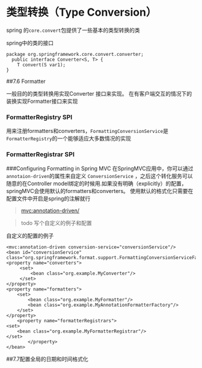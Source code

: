 # 类型转换（Type Conversion）

spring 的`core.convert`包提供了一些基本的类型转换的类

spring中的类的接口

```
package org.springframework.core.convert.converter;
  public interface Converter<S, T> {
    T convert(S var1);
} 
```
##7.6 Formatter

一般目的的类型转换用实现Converter 接口来实现。
在有客户端交互的情况下的装换实现Formatter接口来实现
### FormatterRegistry SPI
用来注册formatters和converters，`FormattingConversionService`是`FormatterRegistry`的一个能够适应大多数情况的实现
### FormatterRegistrar SPI

###Configuring Formatting in Spring MVC
在SpringMVC应用中，你可以通过`annotaion-driven`的属性来自定义 `ConversionService` ，之后这个转化服务可以随意的在Controller model绑定的时候用.如果没有明确（explicitly）的配置，springMVC会使用默认的formatters和converters。
使用默认的格式化只需要在配置文件中开启是spring的注解就行
> <mvc:annotation-driven/>

> todo 写个自定义的例子和配置
> 

自定义的配置的例子

```
<mvc:annotation-driven conversion-service="conversionService"/>
<bean id="conversionService" class="org.springframework.format.support.FormattingConversionServiceFactoryBean"> <property name="converters">
     <set>
         <bean class="org.example.MyConverter"/>
     </set>
</property>
<property name="formatters"> 
    <set>
        <bean class="org.example.MyFormatter"/>
        <bean class="org.example.MyAnnotationFormatterFactory"/> 
    </set>
</property>
    <property name="formatterRegistrars">
<set>
    <bean class="org.example.MyFormatterRegistrar"/>
</set>
        </property>
</bean>
```

##7.7配置全局的日期和时间格式化

